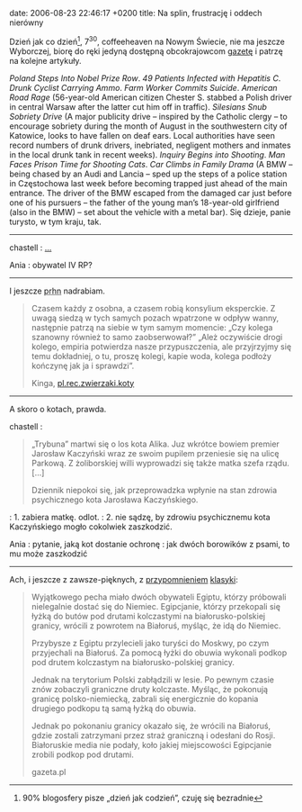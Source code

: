 date: 2006-08-23 22:46:17 +0200
title: Na splin, frustrację i oddech nierówny

Dzień jak co dzień[^1], 7<sup>30</sup>, coffeeheaven na Nowym Świecie, nie ma jeszcze Wyborczej, biorę do ręki jedyną dostępną obcokrajowcom [gazetę](http://nwe.pl/ 'new warsaw express') i patrzę na kolejne artykuły.

<cite>Poland Steps Into Nobel Prize Row</cite>. <cite>49 Patients Infected with Hepatitis C</cite>. <cite>Drunk Cyclist Carrying Ammo</cite>. <cite>Farm Worker Commits Suicide</cite>. <cite>American Road Rage</cite> (56-year-old American citizen Chester S. stabbed a Polish driver in central Warsaw after the latter cut him off in traffic). <cite>Silesians Snub Sobriety Drive</cite> (A major publicity drive – inspired by the Catholic clergy – to encourage sobriety during the month of August in the southwestern city of Katowice, looks to have fallen on deaf ears. Local authorities have seen record numbers of drunk drivers, inebriated, negligent mothers and inmates in the local drunk tank in recent weeks). <cite>Inquiry Begins into Shooting</cite>. <cite>Man Faces Prison Time for Shooting Cats</cite>. <cite>Car Climbs in Family Drama</cite> (A BMW – being chased by an Audi and Lancia – sped up the steps of a police station in Częstochowa last week before becoming trapped just ahead of the main entrance. The driver of the BMW escaped from the damaged car just before one of his pursuers – the father of the young man’s 18-year-old girlfriend (also in the BMW) – set about the vehicle with a metal bar). Się dzieje, panie turysto, w tym kraju, tak.

---

chastell
: […](wycinki/hello-vader.jpg 'Hello Vader')

Ania
: obywatel IV RP?

---

I jeszcze <acronym title='pl.rec.humor.najlepsze'>prhn</acronym> nadrabiam.

> Czasem każdy z osobna, a czasem robią konsylium eksperckie. Z uwagą siedzą w tych samych pozach wpatrzone w odpływ wanny, następnie patrzą na siebie w tym samym momencie: „Czy kolega szanowny również to samo zaobserwował?” „Ależ oczywiście drogi kolego, empiria potwierdza nasze przypuszczenia, ale przyjrzyjmy się temu dokładniej, o tu, proszę kolegi, kapie woda, kolega podłoży kończynę jak ja i sprawdzi”.
>
> Kinga, [pl.rec.zwierzaki.koty](http://groups.google.pl/group/pl.rec.zwierzaki.koty/msg/ac91b4a5677550d?as_umsgid=dqo35b$hio$1@inews.gazeta.pl 'Czyhanie na Potwora Waniennego')

---

A skoro o kotach, prawda.

chastell
: <blockquote><p>„Trybuna” martwi się o los kota Alika. Juz wkrótce bowiem premier Jarosław Kaczyński wraz ze swoim pupilem przeniesie się na ulicę Parkową. Z żoliborskiej willi wyprowadzi się także matka szefa rządu. […]</p><p>Dziennik niepokoi się, jak przeprowadzka wpłynie na stan zdrowia psychicznego kota Jarosława Kaczyńskiego.</p><p></p></blockquote>
: 1\. zabiera matkę. odlot.
: 2\. nie sądzę, by zdrowiu psychicznemu kota Kaczyńskiego mogło cokolwiek zaszkodzić.

Ania
: pytanie, jaką kot dostanie ochronę
: jak dwóch borowików z psami, to mu może zaszkodzić

---

Ach, i jeszcze z zawsze-pięknych, z [przypomnieniem](wycinki/imigranci.ogg '(a to był Park Kaskada)') [klasyki](1080223839 'Społeczeństwo zrobiło się czujne'):

> Wyjątkowego pecha miało dwóch obywateli Egiptu, którzy próbowali nielegalnie dostać się do Niemiec. Egipcjanie, którzy przekopali się łyżką do butów pod drutami kolczastymi na białorusko-polskiej granicy, wrócili z powrotem na Białoruś, myśląc, że idą do Niemiec.
>
> Przybysze z Egiptu przylecieli jako turyści do Moskwy, po czym przyjechali na Białoruś. Za pomocą łyżki do obuwia wykonali podkop pod drutem kolczastym na białorusko-polskiej granicy.
>
> Jednak na terytorium Polski zabłądzili w lesie. Po pewnym czasie znów zobaczyli graniczne druty kolczaste. Myśląc, że pokonują granicę polsko-niemiecką, zabrali się energicznie do kopania drugiego podkopu tą samą łyżką do obuwia.
>
> Jednak po pokonaniu granicy okazało się, że wrócili na Białoruś, gdzie zostali zatrzymani przez straż graniczną i odesłani do Rosji. Białoruskie media nie podały, koło jakiej miejscowości Egipcjanie zrobili podkop pod drutami.
>
> gazeta.pl

[^1]: 90% blogosfery pisze „dzień jak codzień”, czuję się bezradnie
